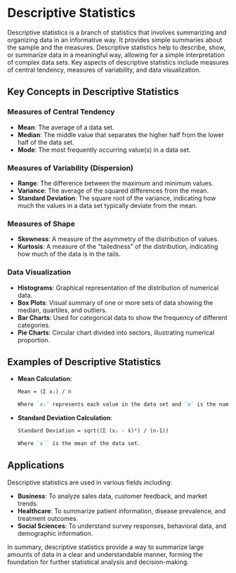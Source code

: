 # Descriptive Statistics

Descriptive statistics is a branch of statistics that involves summarizing and organizing data in an informative way. It provides simple summaries about the sample and the measures. Descriptive statistics help to describe, show, or summarize data in a meaningful way, allowing for a simple interpretation of complex data sets. Key aspects of descriptive statistics include measures of central tendency, measures of variability, and data visualization.

## Key Concepts in Descriptive Statistics

### Measures of Central Tendency
- **Mean**: The average of a data set.
- **Median**: The middle value that separates the higher half from the lower half of the data set.
- **Mode**: The most frequently occurring value(s) in a data set.

### Measures of Variability (Dispersion)
- **Range**: The difference between the maximum and minimum values.
- **Variance**: The average of the squared differences from the mean.
- **Standard Deviation**: The square root of the variance, indicating how much the values in a data set typically deviate from the mean.

### Measures of Shape
- **Skewness**: A measure of the asymmetry of the distribution of values.
- **Kurtosis**: A measure of the "tailedness" of the distribution, indicating how much of the data is in the tails.

### Data Visualization
- **Histograms**: Graphical representation of the distribution of numerical data.
- **Box Plots**: Visual summary of one or more sets of data showing the median, quartiles, and outliers.
- **Bar Charts**: Used for categorical data to show the frequency of different categories.
- **Pie Charts**: Circular chart divided into sectors, illustrating numerical proportion.

## Examples of Descriptive Statistics

- **Mean Calculation**:
  ```markdown
  Mean = (Σ xᵢ) / n

  Where `xᵢ` represents each value in the data set and `n` is the number of values.

- **Standard Deviation Calculation**:
  ```markdown
  Standard Deviation = sqrt((Σ (xᵢ - x̄)²) / (n-1))

  Where `x̄` is the mean of the data set.
  ```

## Applications

Descriptive statistics are used in various fields including:

- **Business**: To analyze sales data, customer feedback, and market trends.
- **Healthcare**: To summarize patient information, disease prevalence, and treatment outcomes.
- **Social Sciences**: To understand survey responses, behavioral data, and demographic information.

In summary, descriptive statistics provide a way to summarize large amounts of data in a clear and understandable manner, forming the foundation for further statistical analysis and decision-making.

